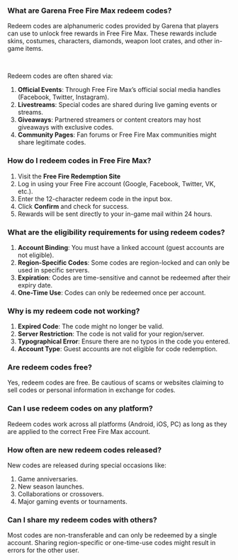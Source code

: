 <div id="details" class="details mt-1">
<div class="description">
<h3><strong>What are Garena Free Fire Max redeem codes?</strong></h3>
<p>Redeem codes are alphanumeric codes provided by Garena that players can use to unlock free rewards in Free Fire Max. These rewards include skins, costumes, characters, diamonds, weapon loot crates, and other in-game items.</p>
<p>&nbsp;</p>
<p>Redeem codes are often shared via:</p>
<ol>
<li><strong>Official Events</strong>: Through Free Fire Max&rsquo;s official social media handles (Facebook, Twitter, Instagram).</li>
<li><strong>Livestreams</strong>: Special codes are shared during live gaming events or streams.</li>
<li><strong>Giveaways</strong>: Partnered streamers or content creators may host giveaways with exclusive codes.</li>
<li><strong>Community Pages</strong>: Fan forums or Free Fire Max communities might share legitimate codes.</li>
</ol>
<h3><strong>How do I redeem codes in Free Fire Max?</strong></h3>
<ol>
<li>Visit the <strong>Free Fire Redemption Site</strong></li>
<li>Log in using your Free Fire account (Google, Facebook, Twitter, VK, etc.).</li>
<li>Enter the 12-character redeem code in the input box.</li>
<li>Click <strong>Confirm</strong> and check for success.</li>
<li>Rewards will be sent directly to your in-game mail within 24 hours.</li>
</ol>
<h3><strong>What are the eligibility requirements for using redeem codes?</strong></h3>
<ol>
<li><strong>Account Binding</strong>: You must have a linked account (guest accounts are not eligible).</li>
<li><strong>Region-Specific Codes</strong>: Some codes are region-locked and can only be used in specific servers.</li>
<li><strong>Expiration</strong>: Codes are time-sensitive and cannot be redeemed after their expiry date.</li>
<li><strong>One-Time Use</strong>: Codes can only be redeemed once per account.</li>
</ol>
<h3><strong>Why is my redeem code not working?</strong></h3>
<ol>
<li><strong>Expired Code</strong>: The code might no longer be valid.</li>
<li><strong>Server Restriction</strong>: The code is not valid for your region/server.</li>
<li><strong>Typographical Error</strong>: Ensure there are no typos in the code you entered.</li>
<li><strong>Account Type</strong>: Guest accounts are not eligible for code redemption.</li>
</ol>
<h3><strong>Are redeem codes free?</strong></h3>
<p>Yes, redeem codes are free. Be cautious of scams or websites claiming to sell codes or personal information in exchange for codes.</p>
<h3><strong>Can I use redeem codes on any platform?</strong></h3>
<p>Redeem codes work across all platforms (Android, iOS, PC) as long as they are applied to the correct Free Fire Max account.</p>
<h3><strong>How often are new redeem codes released?</strong></h3>
<p>New codes are released during special occasions like:</p>
<ol>
<li>Game anniversaries.</li>
<li>New season launches.</li>
<li>Collaborations or crossovers.</li>
<li>Major gaming events or tournaments.</li>
</ol>
<h3><strong>Can I share my redeem codes with others?</strong></h3>
<p>Most codes are non-transferable and can only be redeemed by a single account. Sharing region-specific or one-time-use codes might result in errors for the other user.</p>
</div>
</div>

